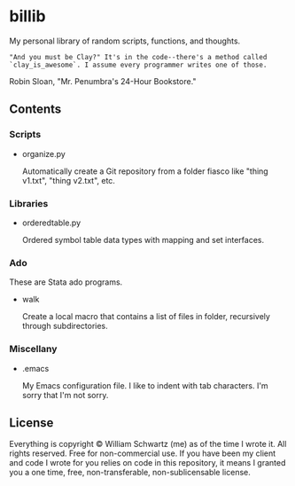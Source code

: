billib
======

My personal library of random scripts, functions, and thoughts.

	"And you must be Clay?" It's in the code--there's a method called
	`clay_is_awesome`. I assume every programmer writes one of those.

Robin Sloan, "Mr. Penumbra's 24-Hour Bookstore."

Contents
--------

### Scripts

* organize.py

	Automatically create a Git repository from a folder fiasco like
	"thing v1.txt", "thing v2.txt", etc.

### Libraries

* orderedtable.py

	Ordered symbol table data types with mapping and set interfaces.

### Ado

These are Stata ado programs.

* walk

	Create a local macro that contains a list of files in folder, recursively
	through subdirectories.

### Miscellany

* .emacs

	My Emacs configuration file. I like to indent with tab
	characters. I'm sorry that I'm not sorry.

License
-------

Everything is copyright © William Schwartz (me) as of the time I wrote it. All
rights reserved. Free for non-commercial use. If you have been my client and
code I wrote for you relies on code in this repository, it means I granted you
a one time, free, non-transferable, non-sublicensable license.